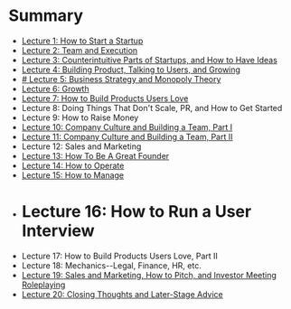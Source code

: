 # Summary

* [Lecture 1: How to Start a Startup](chapter01.md)
* [Lecture 2: Team and Execution](chapter02.md)
* [Lecture 3: Counterintuitive Parts of Startups, and How to Have Ideas](chapter03.md)
* [Lecture 4: Building Product, Talking to Users, and Growing](chapter04.md)
* [# Lecture 5: Business Strategy and Monopoly Theory](chapter05.md)
* [Lecture 6: Growth](chapter06.md)
* [Lecture 7: How to Build Products Users Love](chapter07.md)
* Lecture 8: Doing Things That Don't Scale, PR, and How to Get Started
* Lecture 9: How to Raise Money
* [Lecture 10: Company Culture and Building a Team, Part I](chapter10.md)
* [Lecture 11: Company Culture and Building a Team, Part II](chapter11.md)
* Lecture 12: Sales and Marketing
* [Lecture 13: How To Be A Great Founder](chapter13.md)
* [Lecture 14: How to Operate ](chapter14.md)
* [Lecture 15: How to Manage](chapter15.md)
* # Lecture 16: How to Run a User Interview
* Lecture 17: How to Build Products Users Love, Part II
* Lecture 18: Mechanics--Legal, Finance, HR, etc.
* [Lecture 19: Sales and Marketing, How to Pitch, and Investor Meeting Roleplaying](chapter19.md)
* [Lecture 20: Closing Thoughts and Later-Stage Advice](chapter20.md)
